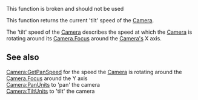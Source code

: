 This function is broken and should not be used

This function returns the current 'tilt' speed of the [Camera](https://developer.roblox.com/en-us/api-reference/class/Camera).

The 'tilt' speed of the [Camera](https://developer.roblox.com/en-us/api-reference/class/Camera) describes the speed at which the [Camera](https://developer.roblox.com/en-us/api-reference/class/Camera) is rotating around its [Camera.Focus](https://developer.roblox.com/en-us/api-reference/property/Camera/Focus) around the [Camera's](https://developer.roblox.com/en-us/api-reference/class/Camera) X axis.

See also
--------

[Camera:GetPanSpeed](https://developer.roblox.com/en-us/api-reference/function/Camera/GetPanSpeed) for the speed the [Camera](https://developer.roblox.com/en-us/api-reference/class/Camera) is rotating around the [Camera.Focus](https://developer.roblox.com/en-us/api-reference/property/Camera/Focus) around the Y axis  
[Camera:PanUnits](https://developer.roblox.com/en-us/api-reference/function/Camera/PanUnits) to 'pan' the camera  
[Camera:TiltUnits](https://developer.roblox.com/en-us/api-reference/function/Camera/TiltUnits) to 'tilt' the camera